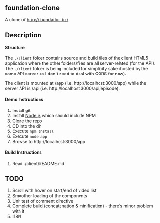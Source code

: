 ## foundation-clone

A clone of http://foundation.bz/

## Description

#### Structure

The `./client` folder contains source and build files of the client HTML5 application where the other folders/files are all server-related (for the API). The `./client` folder is being included for simplicity sake (hosted by the same API server so I don't need to deal with CORS for now).

The client is mounted at /app (i.e. http://localhost:3000/app) while the server API is /api (i.e. http://localhost:3000/api/episode).

#### Demo Instructions

1. Install git
1. Install [Node.js](http://nodejs.org/) which should include NPM
1. Clone the repo
1. CD into the dir
1. Execute `npm install`
1. Execute `node app`
1. Browse to http://localhost:3000/app

#### Build Instructions

1. Read ./client/README.md

## TODO

1. Scroll with hover on start/end of video list
1. Smoother loading of the components
1. Unit test of comment directive
1. Complete build (concatenation & minification) -  there's minor problem with it
1. I18N